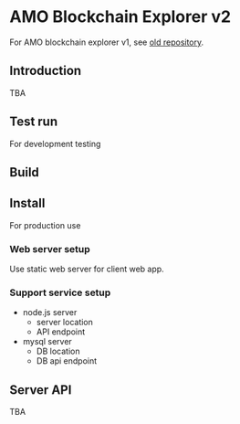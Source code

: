 # AMO Blockchain Explorer v2
For AMO blockchain explorer v1, see [old repository](https://github.com/amolabs/explorer).

## Introduction
TBA

## Test run
For development testing

## Build

## Install
For production use

### Web server setup
Use static web server for client web app.

### Support service setup
* node.js server
  * server location
  * API endpoint
* mysql server
  * DB location
  * DB api endpoint

## Server API
TBA
